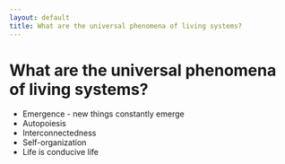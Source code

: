 ```yaml
---
layout: default
title: What are the universal phenomena of living systems?
---
```

# What are the universal phenomena of living systems?

- Emergence - new things constantly emerge 
- Autopoiesis
- Interconnectedness
- Self-organization
- Life is conducive life


